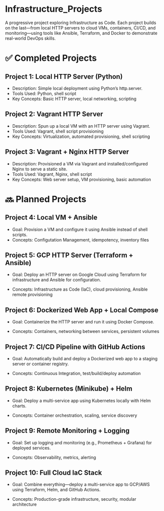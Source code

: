 # Infrastructure_Projects
A progressive project exploring Infrastructure as Code. Each project builds on the last—from local HTTP servers to cloud VMs, containers, CI/CD, and monitoring—using tools like Ansible, Terraform, and Docker to demonstrate real-world DevOps skills.


# ✅ Completed Projects
## Project 1: Local HTTP Server (Python)
- Description: Simple local deployment using Python’s http.server.
- Tools Used: Python, shell script
- Key Concepts: Basic HTTP server, local networking, scripting

## Project 2: Vagrant HTTP Server
- Description: Spun up a local VM with an HTTP server using Vagrant.
- Tools Used: Vagrant, shell script provisioning
- Key Concepts: Virtualization, automated provisioning, shell scripting

## Project 3: Vagrant + Nginx HTTP Server
- Description: Provisioned a VM via Vagrant and installed/configured Nginx to serve a static site.
- Tools Used: Vagrant, Nginx, shell script
- Key Concepts: Web server setup, VM provisioning, basic automation

# 🔜 Planned Projects
## Project 4: Local VM + Ansible 
- Goal: Provision a VM and configure it using Ansible instead of shell scripts. 
- Concepts: Configutation Management, idempotency, inventory files

## Project 5: GCP HTTP Server (Terraform + Ansible)
- Goal: Deploy an HTTP server on Google Cloud using Terraform for infrastructure and Ansible for configuration.

- Concepts: Infrastructure as Code (IaC), cloud provisioning, Ansible remote provisioning

## Project 6: Dockerized Web App + Local Compose
- Goal: Containerize the HTTP server and run it using Docker Compose.

- Concepts: Containers, networking between services, persistent volumes

## Project 7: CI/CD Pipeline with GitHub Actions
- Goal: Automatically build and deploy a Dockerized web app to a staging server or container registry.

- Concepts: Continuous Integration, test/build/deploy automation

## Project 8: Kubernetes (Minikube) + Helm
- Goal: Deploy a multi-service app using Kubernetes locally with Helm charts.

- Concepts: Container orchestration, scaling, service discovery

## Project 9: Remote Monitoring + Logging
- Goal: Set up logging and monitoring (e.g., Prometheus + Grafana) for deployed services.

- Concepts: Observability, metrics, alerting

## Project 10: Full Cloud IaC Stack
- Goal: Combine everything—deploy a multi-service app to GCP/AWS using Terraform, Helm, and GitHub Actions.

- Concepts: Production-grade infrastructure, security, modular architecture
